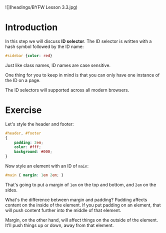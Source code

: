 ![](headings/BYFW Lesson 3.3.jpg)

# Introduction

In this step we will discuss **ID selector**. The ID selector is written with a hash symbol followed by the ID name:

```css
#sidebar {color: red}
```

Just like class names, ID names are case sensitive.

One thing for you to keep in mind is that you can only have one instance of the ID on a page.

The ID selectors will supported across all modern browsers.

# Exercise

Let's style the header and footer:

```css
#header, #footer
{
	padding: 2em;
	color: #fff;
	background: #000;
}
```

Now style an element with an ID of `main`:

```css
#main { margin: 1em 2em; }
```

That's going to put a margin of `1em` on the top and bottom, and `2em` on the sides.

What's the difference between margin and padding? Padding affects content on the inside of the element. If you put padding on an element, that will push content further into the middle of that element.

Margin, on the other hand, will affect things on the outside of the element. It'll push things up or down, away from that element.